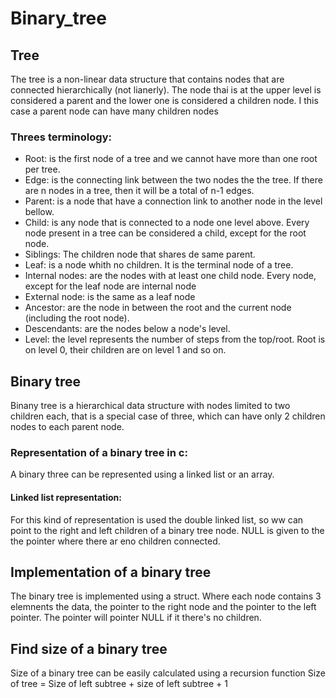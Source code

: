 # Binary_tree

## Tree
The tree is a non-linear data structure that contains nodes that are connected hierarchically (not lianerly). The node thai is at the upper level is considered a parent and the lower one is considered a children node. I this case a parent node can have many children nodes

### Threes terminology:
- Root: is the first node of a tree and we cannot have more than one root per tree.
- Edge: is the connecting link between the two nodes the the tree. If there are n nodes in a tree, then it will be a total of n-1 edges.
- Parent: is a node that have a connection link to another node in the level bellow.
- Child: is any node that is connected to a node one level above. Every node present in a tree can be considered a child, except for the root node.
- Siblings: The children node that shares de same parent.
- Leaf: is a node whith no children. It is the terminal node of a tree.
- Internal nodes: are the nodes with at least one child node. Every node, except for the leaf node are internal node
- External node: is the same as a leaf node
- Ancestor: are the node in between the root and the current node (including the root node).
- Descendants: are the nodes below a node's level.
- Level: the level represents  the number of steps from the top/root. Root is on level 0, their children are on level 1 and so on.

## Binary tree
Binany tree is a hierarchical data structure with nodes limited to two children each, that is a special case of three, which can have only 2 children nodes to each parent node.

### Representation of a binary tree in c:
A binary three can be represented using a linked list or an array.

#### Linked list representation:
For this kind of representation is used the double linked list, so ww can point to the right and left children of a binary tree node. NULL is given to the the pointer where there ar eno children connected.

## Implementation of a binary tree
The binary tree is implemented using a struct. Where each node contains 3 elemnents the data, the pointer to the right node and the pointer to the left pointer. The pointer will pointer NULL if it there's no children.

## Find size of a binary tree
Size of a binary tree can be easily calculated using a recursion function
	Size of tree = Size of left subtree + size of left subtree + 1

